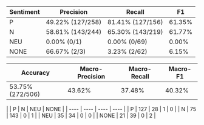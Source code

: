 | Sentiment | Precision | Recall | F1 |
| --------- | --------- | ------ | -- |
| P | 49.22% (127/258) | 81.41% (127/156) | 61.35% |
| N | 58.61% (143/244) | 65.30% (143/219) | 61.77% |
| NEU | 0.00% (0/1) | 0.00% (0/69) | 0.00% |
| NONE | 66.67% (2/3) | 3.23% (2/62) | 6.15% |

| Accuracy | Macro-Precision | Macro-Recall | Macro-F1 |
| -------- | --------------- | ------------ | -------- |
| 53.75% (272/506) | 43.62% | 37.48% | 40.32% |

|  | P | N | NEU | NONE |
| ---- | ---- | ---- | ---- |
| P  | 127  | 28  | 1  | 0 |
| N  | 75  | 143  | 0  | 1 |
| NEU  | 35  | 34  | 0  | 0 |
| NONE  | 21  | 39  | 0  | 2 |
